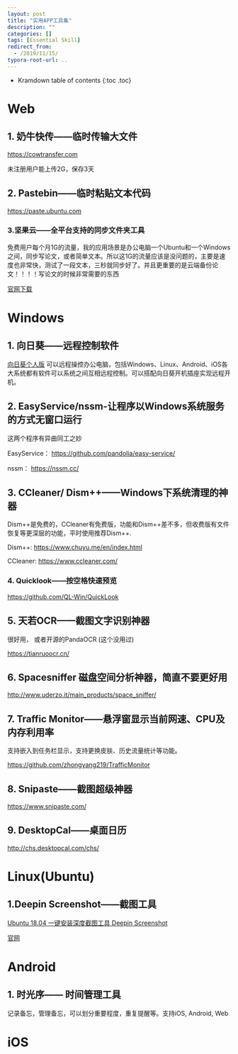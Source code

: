 ```yaml
---
layout: post
title: "实用APP工具集"
description: ""
categories: []
tags: [Essential Skill]
redirect_from:
  - /2019/11/15/
typora-root-url: ..
---
```


* Kramdown table of contents
{:toc .toc}
# Web

## 1. 奶牛快传——临时传输大文件

 https://cowtransfer.com 

未注册用户能上传2G，保存3天

## 2. Pastebin——临时粘贴文本代码

 https://paste.ubuntu.com

### 3.坚果云——全平台支持的同步文件夹工具

免费用户每个月1G的流量，我的应用场景是办公电脑一个Ubuntu和一个Windows之间，同步写论文，或者简单文本。所以这1G的流量应该是没问题的，主要是速度也非常快，测试了一段文本，三秒就同步好了。并且更重要的是云端备份论文！！！！写论文的时候非常需要的东西

[官网下载](https://www.jianguoyun.com/s/downloads)

# Windows

## 1. 向日葵——远程控制软件

 [向日葵个人版](https://sunlogin.oray.com/personal/ ) 可以远程操控办公电脑，包括Windows、Linux、Android、iOS各大系统都有软件可以系统之间互相远程控制。可以搭配向日葵开机插座实现远程开机。

## 2. EasyService/nssm-让程序以Windows系统服务的方式无窗口运行

这两个程序有异曲同工之妙

EasyService： https://github.com/pandolia/easy-service/ 

nssm： https://nssm.cc/ 

## 3. CCleaner/ Dism++——Windows下系统清理的神器

Dism++是免费的，CCleaner有免费版，功能和Dism++差不多，但收费版有文件恢复等更深层的功能，平时使用推荐Dism++.

Dism++: https://www.chuyu.me/en/index.html 

CCleaner: https://www.ccleaner.com/ 

### 4. Quicklook——按空格快速预览

 https://github.com/QL-Win/QuickLook 

## 5. 天若OCR——截图文字识别神器

 很好用， 或者开源的PandaOCR (这个没用过)

https://tianruoocr.cn/

## 6. Spacesniffer 磁盘空间分析神器，简直不要更好用

 http://www.uderzo.it/main_products/space_sniffer/ 

## 7. Traffic Monitor——悬浮窗显示当前网速、CPU及内存利用率 

 支持嵌入到任务栏显示，支持更换皮肤、历史流量统计等功能。 

 https://github.com/zhongyang219/TrafficMonitor 

## 8.  Snipaste——截图超级神器

 https://www.snipaste.com/ 

## 9.  DesktopCal——桌面日历

 http://chs.desktopcal.com/chs/ 

# Linux(Ubuntu)

## 1.Deepin Screenshot——截图工具

[Ubuntu 18.04 一键安装深度截图工具 Deepin Screenshot](https://blog.csdn.net/qq_32767041/article/details/84205219 )

[官网]( https://www.deepin.org/en/original/deepin-screenshot/ )

# Android

## 1. 时光序—— 时间管理工具

记录备忘，管理备忘，可以划分重要程度，重复提醒等。支持iOS, Android, Web

# iOS

